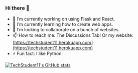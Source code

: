 ### Hi there 👋

<!--
**TechStudent11/techstudent11** is a ✨ _special_ ✨ repository because its `README.md` (this file) appears on your GitHub profile.

Here are some ideas to get you started:
-->

- 🔭 I’m currently working on using Flask and React.
- 🌱 I’m currently learning how to create web apps.
- 👯 I’m looking to collaborate on a bunch of websites.
- 📫 How to reach me: The Discussions Tab! Or my website: [https://techstudent11.herokuapp.com](https://techstudent11.herokuapp.com)
- ⚡ Fun fact: I like Python.

[![TechStudent11's GitHub stats](https://github-readme-stats.vercel.app/api?username=TechStudent11&show_icons=true&theme=tokyonight)](https://github.com/TechStudent11)
